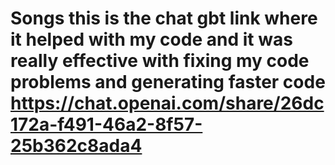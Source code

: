 # Songs this is the chat gbt link where it helped with my code and it was really effective with fixing my code problems and generating faster code https://chat.openai.com/share/26dc172a-f491-46a2-8f57-25b362c8ada4
